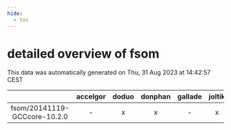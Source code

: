 ```yaml
---
hide:
  - toc
---
```


detailed overview of fsom
=========================


This data was automatically generated on Thu, 31 Aug 2023 at 14:42:57 CEST  

| |accelgor|doduo|donphan|gallade|joltik|skitty|swalot|victini|
| :---: | :---: | :---: | :---: | :---: | :---: | :---: | :---: | :---: |
|fsom/20141119-GCCcore-10.2.0|-|x|x|-|x|x|x|x|
